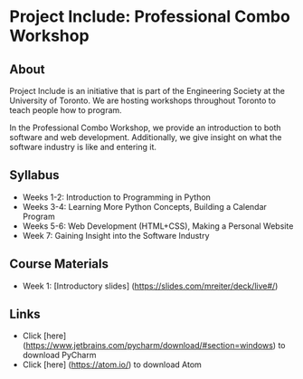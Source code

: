 # Project Include: Professional Combo Workshop

## About
Project Include is an initiative that is part of the Engineering Society at the University of Toronto. We are hosting workshops throughout Toronto to teach people how to program.

In the Professional Combo Workshop, we provide an introduction to both software and web development. Additionally, we give insight on what the software industry is like and entering it.

## Syllabus
- Weeks 1-2: Introduction to Programming in Python
- Weeks 3-4: Learning More Python Concepts, Building a Calendar Program
- Weeks 5-6: Web Development (HTML+CSS), Making a Personal Website
- Week 7: Gaining Insight into the Software Industry

## Course Materials
- Week 1: [Introductory slides] (https://slides.com/mreiter/deck/live#/)

## Links
- Click [here] (https://www.jetbrains.com/pycharm/download/#section=windows) to download PyCharm
- Click [here] (https://atom.io/) to download Atom

